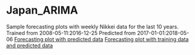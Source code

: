 # Japan_ARIMA

Sample forecasting plots with weekly Nikkei data for the last 10 years.
Trained from 2008-05-11:2016-12-25
Predicted from 2017-01-01:2018-05-06
[Forecasting plot with predicted data](https://plot.ly/create/?fid=aishlia:38#/)
[Forecasting plot with training data and predicted data](https://plot.ly/create/?fid=aishlia:40#/)
